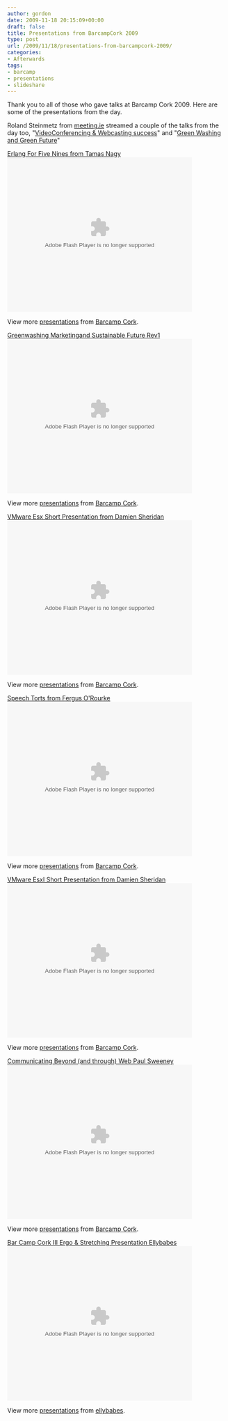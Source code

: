 ```yaml
---
author: gordon
date: 2009-11-18 20:15:09+00:00
draft: false
title: Presentations from BarcampCork 2009
type: post
url: /2009/11/18/presentations-from-barcampcork-2009/
categories:
- Afterwards
tags:
- barcamp
- presentations
- slideshare
---
```


Thank you to all of those who gave talks at Barcamp Cork 2009. Here are some of the presentations from the day.

Roland Steinmetz from [meeting.ie](http://www.meeting.ie) streamed a couple of the talks from the day too, "[VideoConferencing & Webcasting success](http://www.present.ie/steinmetz/EC56DE8185)" and "[Green Washing and Green Future](http://www.present.ie/steinmetz/EC56DE8188)"


[Erlang For Five Nines from Tamas Nagy ](http://www.slideshare.net/barcampcork/erlang-for-five-nines)
<object style="margin:0px" classid="clsid:d27cdb6e-ae6d-11cf-96b8-444553540000" width="425" height="355" codebase="http://download.macromedia.com/pub/shockwave/cabs/flash/swflash.cab#version=6,0,40,0"><embed style="margin:0px" type="application/x-shockwave-flash" width="425" height="355" src="http://static.slidesharecdn.com/swf/ssplayer2.swf?doc=erlangforfiveninesbarcampcork091114-091118140133-phpapp02&stripped_title=erlang-for-five-nines" allowscriptaccess="always" allowfullscreen="true"></embed></object>


View more [presentations](http://www.slideshare.net/) from [Barcamp Cork](http://www.slideshare.net/barcampcork).




[Greenwashing Marketingand Sustainable Future Rev1](http://www.slideshare.net/barcampcork/greenwashing-marketingand-sustainable-future-rev1)<object style="margin:0px" width="425" height="355"><embed src="http://static.slidesharecdn.com/swf/ssplayer2.swf?doc=greenwashingmarketingandsustainablefuturerev1-091120133608-phpapp01&stripped_title=greenwashing-marketingand-sustainable-future-rev1" type="application/x-shockwave-flash" allowscriptaccess="always" allowfullscreen="true" width="425" height="355"></embed></object>

View more [presentations](http://www.slideshare.net/) from [Barcamp Cork](http://www.slideshare.net/barcampcork).





[VMware Esx Short Presentation from Damien Sheridan ](http://www.slideshare.net/barcampcork/vmware-esx-short-presentation)
<object style="margin:0px" classid="clsid:d27cdb6e-ae6d-11cf-96b8-444553540000" width="425" height="355" codebase="http://download.macromedia.com/pub/shockwave/cabs/flash/swflash.cab#version=6,0,40,0"><embed style="margin:0px" type="application/x-shockwave-flash" width="425" height="355" src="http://static.slidesharecdn.com/swf/ssplayer2.swf?doc=esxshortpresentation-091118135955-phpapp01&stripped_title=vmware-esx-short-presentation" allowscriptaccess="always" allowfullscreen="true"></embed></object>


View more [presentations](http://www.slideshare.net/) from [Barcamp Cork](http://www.slideshare.net/barcampcork).







[Speech Torts from Fergus O'Rourke ](http://www.slideshare.net/barcampcork/speech-torts)
<object style="margin:0px" classid="clsid:d27cdb6e-ae6d-11cf-96b8-444553540000" width="425" height="355" codebase="http://download.macromedia.com/pub/shockwave/cabs/flash/swflash.cab#version=6,0,40,0"><embed style="margin:0px" type="application/x-shockwave-flash" width="425" height="355" src="http://static.slidesharecdn.com/swf/ssplayer2.swf?doc=speechtorts-091118140058-phpapp02&stripped_title=speech-torts" allowscriptaccess="always" allowfullscreen="true"></embed></object>


View more [presentations](http://www.slideshare.net/) from [Barcamp Cork](http://www.slideshare.net/barcampcork).







[VMware EsxI Short Presentation from Damien Sheridan ](http://www.slideshare.net/barcampcork/presentation1vmware-esxi-short-presentation)
<object style="margin:0px" classid="clsid:d27cdb6e-ae6d-11cf-96b8-444553540000" width="425" height="355" codebase="http://download.macromedia.com/pub/shockwave/cabs/flash/swflash.cab#version=6,0,40,0"><embed style="margin:0px" type="application/x-shockwave-flash" width="425" height="355" src="http://static.slidesharecdn.com/swf/ssplayer2.swf?doc=presentation1-091118135953-phpapp01&stripped_title=presentation1vmware-esxi-short-presentation" allowscriptaccess="always" allowfullscreen="true"></embed></object>


View more [presentations](http://www.slideshare.net/) from [Barcamp Cork](http://www.slideshare.net/barcampcork).







[Communicating Beyond (and through) Web Paul Sweeney](http://www.slideshare.net/barcampcork/communicating-beyond-and-through-web)
<object style="margin:0px" classid="clsid:d27cdb6e-ae6d-11cf-96b8-444553540000" width="425" height="355" codebase="http://download.macromedia.com/pub/shockwave/cabs/flash/swflash.cab#version=6,0,40,0"><embed style="margin:0px" type="application/x-shockwave-flash" width="425" height="355" src="http://static.slidesharecdn.com/swf/ssplayer2.swf?doc=barcampcork-091118135950-phpapp01&stripped_title=communicating-beyond-and-through-web" allowscriptaccess="always" allowfullscreen="true"></embed></object>


View more [presentations](http://www.slideshare.net/) from [Barcamp Cork](http://www.slideshare.net/barcampcork).








[Bar Camp Cork III Ergo & Stretching Presentation Ellybabes](http://www.slideshare.net/ellybabes/bar-camp-cork-iii-ergo-stretching-presentation-ellybabes)<object style="margin:0px" width="425" height="355"><embed src="http://static.slidesharecdn.com/swf/ssplayer2.swf?doc=barcampcorkiiiergostretchingpresentationellybabes-091123041221-phpapp02&stripped_title=bar-camp-cork-iii-ergo-stretching-presentation-ellybabes" type="application/x-shockwave-flash" allowscriptaccess="always" allowfullscreen="true" width="425" height="355"></embed></object>

View more [presentations](http://www.slideshare.net/) from [ellybabes](http://www.slideshare.net/ellybabes).




